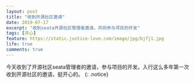 ```yaml
---
layout: post
title: "收到开源社区邀请"
date: 2019-07-17
excerpt: "收到seata开源社区管理者邀请，共同参与项目的开发"
tags: [开心]
feature: https://static.justice-love.com/image/jpg/bjfj1.jpg
life: true
comments: true
---
```

今天收到了开源社区seata管理者的邀请，参与项目的开发。入行这么多年第一次收到开源社区的邀请，挺开心的。
{: .notice}
